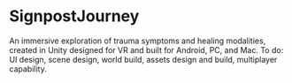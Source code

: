 # SignpostJourney
An immersive exploration of trauma symptoms and healing modalities, created in Unity designed for VR and built for Android, PC, and Mac. 
To do: UI design, scene design, world build, assets design and build, multiplayer capability. 

